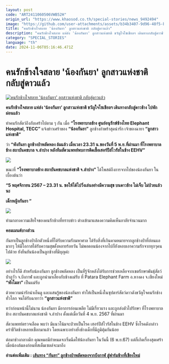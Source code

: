 ```yaml
---
layout: post
code: "ART2411060506VWB52H"
origin_url: "https://www.khaosod.co.th/special-stories/news_9492494"
image: "https://github.com/user-attachments/assets/b34b3407-9d96-48f5-b589-43f9630d7e9c"
title: "คนรักช้างใจสลาย 'น้องกันยา' ลูกสาวแห่งชาติ กลับสู่ดาวแล้ว"
description: "คนรักช้างใจสลาย แห่ส่ง 'น้องกันยา' ลูกสาวแห่งชาติ ขวัญใจโซเชียลฯ เดินทางกลับสู่ดาวช้าง ไปพักผ่อนแล้ว"
category: "SPECIAL_STORIES"
language: "th"
date: 2024-11-06T05:16:46.471Z
---
```


# คนรักช้างใจสลาย 'น้องกันยา' ลูกสาวแห่งชาติ กลับสู่ดาวแล้ว

[![คนรักช้างใจสลาย 'น้องกันยา' ลูกสาวแห่งชาติ กลับสู่ดาวแล้ว](https://www.khaosod.co.th/wpapp/uploads/2024/11/kanya061167-5.jpg "คนรักช้างใจสลาย 'น้องกันยา' ลูกสาวแห่งชาติ กลับสู่ดาวแล้ว")](https://www.khaosod.co.th/wpapp/uploads/2024/11/kanya061167-5.jpg)

**คนรักช้างใจสลาย แห่ส่ง ‘น้องกันยา’ ลูกสาวแห่งชาติ ขวัญใจโซเชียลฯ เดินทางกลับสู่ดาวช้าง ไปพักผ่อนแล้ว**

ทำคนรักสัตว์ถึงกับเศร้าไปตาม ๆ กัน เมื่อ **“โรงพยาบาลช้าง ศูนย์อนุรักษ์ช้างไทย Elephant Hospital, TECC”** แจ้งข่าวเศร้าของ **“น้องกันยา”** ลูกช้างกำพร้าสุดน่ารัก เจ้าของฉายา **“ลูกสาวแห่งชาติ”**

ว่า **“พังกันยา ลูกช้างป่าพลัดหลง ล้มแล้ว เมื่อเวลา 23.31 น.ของวันที่ 5 พ.ย.ที่ผ่านมา ที่โรงพยาบาลช้าง สถาบันคชบาล จ.ลำปาง หลังทีมสัตวแพทย์พบการติดเชื้อเฮอร์ปีส์ไวรัสในช้าง EEHV”**

[![](https://www.khaosod.co.th/wpapp/uploads/2024/11/kanya061167-7.jpg)](https://www.khaosod.co.th/wpapp/uploads/2024/11/kanya061167-7.jpg)

ขณะที่ **“โรงพยาบาลช้าง สถาบันคชบาลแห่งชาติ จ.ลำปาง”** ได้โพสต์ถึงการจากไปของน้องกันยา ในเบื้องต้นว่า

**“5 พฤศจิกายน 2567 – 23.31 น. ขอให้ได้ไปวิ่งเล่นอย่างมีความสุข บนดาวช้าง ไม่เจ็บ ไม่ป่วยแล้วนะ**

**เด็กหญิงกันยา “**

[![](https://www.khaosod.co.th/wpapp/uploads/2024/11/kanya061167-6.jpg)](https://www.khaosod.co.th/wpapp/uploads/2024/11/kanya061167-6.jpg)

ท่ามกลางความเสียใจของคนรักช้างที่ทราบข่าว ต่างเข้ามาแสดงความคิดเห็นอาลัยจำนวนมาก

**คอมเมนต์บางส่วน**

กันยาเป็นลูกช้างป่าอีกตัวหนึ่งที่ได้รับความรักมหาศาล ได้รับสิ่งที่เกินคาดหมายจากลูกช้างป่าที่อ่อนแอมากๆ ให้มีโอกาสได้รับความสุขตั้งหลายร้อยวัน ไม่พอตอนน้องจากไปก็ยังหอบเอาความรักจากทุกๆคนไปด้วย ยังยืนยันน้องเป็นลูกช้างที่มีบุญค่ะ





[![](https://www.khaosod.co.th/wpapp/uploads/2024/11/kanya061167-8.jpg)](https://www.khaosod.co.th/wpapp/uploads/2024/11/kanya061167-8.jpg)

อย่างไรก็ดี สำหรับน้องกันยา ลูกช้างพลัดหลง เป็นที่รู้จักหลังได้รับการช่วยเหลือจากเขตรักษาพันธุ์สัตว์ป่าภูวัว จ.บึงกาฬ และถูกนำมาเลี้ยงกับช้างแม่รับ ที่ Patara Elephant Farm อ.หางดง จ.เชียงใหม่ **“พังโมลา”** เป็นแม่รับ

ด้วยความน่ารักน่าเอ็นดู และแสนรู้ของน้องกันยา ทำให้เป็นหนึ่งในซุปตาร์สัตว์ดาวดังขวัญใจคนรักช้างทั่วโลก จนได้รับฉายาว่า **“ลูกสาวแห่งชาติ”**

ทว่าก่อนหน้านี้ไม่นาน น้องกันยา มีอาการอ่อนเพลีย ไม่มีเรี่ยวแรง และถูกส่งตัวไปรักษา ที่โรงพยาบาลช้าง สถาบันคชบาลแห่งชาติ จ.ลำปาง ตั้งแต่เมื่อวันที่ 4 พ.ย. 2567 ที่ผ่านมา

สัตวแพทย์ตรวจเลือด พบว่า มีแนวโน้มจะป่วยเป็นโรค เฮอร์ปีส์ไวรัสในช้าง EEHV ซึ่งโรคดังกล่าว คร่าชีวิตช้างหลายเชือกมาแล้ว โดยเฉพาะอย่างยิ่งช้างเด็กที่มีภูมิคุ้มกันน้อย

ต่อมาช่วงกลางดึก คุณหมอมีกำหนดจะเริ่มฉีดให้น้องกันยา ในวันนี้ (6 พ.ย.67) แต่ก็เกิดเรื่องสุดเศร้าเมื่อน้องล้มลงก่อนที่สเต็มเซลล์จะมาถึง

**อ่านต่อเพิ่มเติม : [เส้นทาง “กันยา” ลูกช้างป่าพลัดหลงจากบึงกาฬ สู่ฟาร์มช้างที่เชียงใหม่](https://www.khaosod.co.th/special-stories/news_7956851)**





